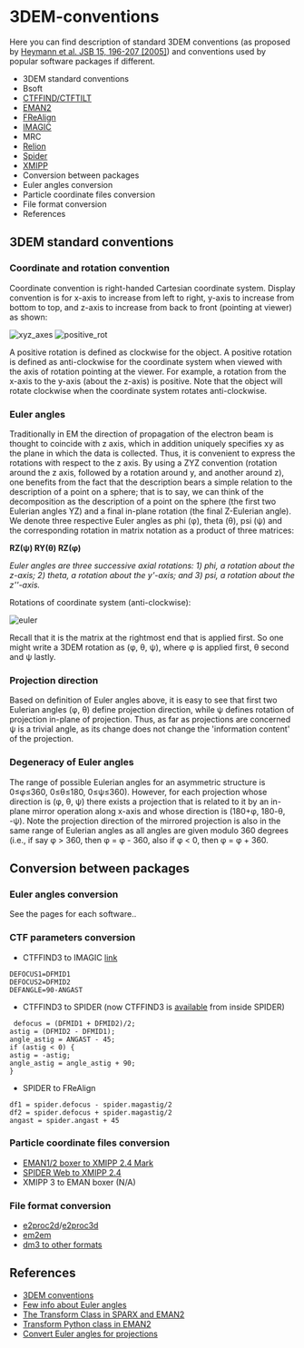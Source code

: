 # 3DEM-conventions

Here you can find description of standard 3DEM conventions (as proposed by [Heymann et al. JSB 15, 196-207 [2005]](http://www.ebi.ac.uk/msd/3dem/paper/JSB_v151p196.pdf)) and conventions used by popular software packages if different.

 * 3DEM standard conventions
 * Bsoft
 * [CTFFIND/CTFTILT](ctffind.md)
 * [EMAN2](eman2.md)
 * [FReAlign](frealign.md)
 * [IMAGIC](imagic.md)
 * MRC
 * [Relion](relion.md)
 * [Spider](spider.md)
 * [XMIPP](xmipp.md)
 * Conversion between packages
  * Euler angles conversion
  * Particle coordinate files conversion
  * File format conversion
 * References

## 3DEM standard conventions
### Coordinate and rotation convention
Coordinate convention is right-handed Cartesian coordinate system. Display convention is for x-axis to increase from left to right, y-axis to increase from bottom to top, and z-axis to increase from back to front (pointing at viewer) as shown:

![xyz_axes](https://cloud.githubusercontent.com/assets/6952870/7271722/ab97fcf6-e8e5-11e4-8ff6-c23e85810ea9.jpg)
![positive_rot](https://cloud.githubusercontent.com/assets/6952870/7271801/46dda0a8-e8e6-11e4-8a2d-b2441cf5af78.png)

A positive rotation is defined as clockwise for the object.
A positive rotation is defined as anti-clockwise for the coordinate system when viewed with the axis of rotation pointing at the viewer. For example, a rotation from the x-axis to the y-axis (about the z-axis) is positive. Note that the object will rotate clockwise when the coordinate system rotates anti-clockwise.

### Euler angles
Traditionally in EM the direction of propagation of the electron beam is thought to coincide with z axis, which in addition uniquely specifies xy as the plane in which the data is collected. Thus, it is convenient to express the rotations with respect to the z axis. By using a ZYZ convention (rotation around the z axis, followed by a rotation around y, and another around z), one benefits from the fact that the description bears a simple relation to the description of a point on a sphere; that is to say, we can think of the decomposition as the description of a point on the sphere (the first two Eulerian angles YZ) and a final in-plane rotation (the final Z-Eulerian angle). We denote three respective Euler angles as phi (φ), theta (θ), psi (ψ) and the corresponding rotation in matrix notation as a product of three matrices:

**RZ(ψ) RY(θ) RZ(φ)**

*Euler angles are three successive axial rotations: 1) phi, a rotation about the z-axis; 2) theta, a rotation about the y'-axis; and 3) psi, a rotation about the z''-axis.*

Rotations of coordinate system (anti-clockwise):

![euler](https://cloud.githubusercontent.com/assets/6952870/7271849/a9c70b28-e8e6-11e4-852c-52cfd4a8cd6a.jpg)

Recall that it is the matrix at the rightmost end that is applied first. So one might write a 3DEM rotation as (φ, θ, ψ), where φ is applied first, θ second and ψ lastly.

### Projection direction
Based on definition of Euler angles above, it is easy to see that first two Eulerian angles (φ, θ) define projection direction, while ψ defines rotation of projection in-plane of projection. Thus, as far as projections are concerned ψ is a trivial angle, as its change does not change the 'information content' of the projection.

### Degeneracy of Euler angles
The range of possible Eulerian angles for an asymmetric structure is 0≤φ≤360, 0≤θ≤180, 0≤ψ≤360). However, for each projection whose direction is (φ, θ, ψ) there exists a projection that is related to it by an in-plane mirror operation along x-axis and whose direction is (180+φ, 180-θ, -ψ). Note the projection direction of the mirrored projection is also in the same range of Eulerian angles as all angles are given modulo 360 degrees (i.e., if say φ > 360, then φ = φ - 360, also if φ < 0, then φ = φ + 360. 

## Conversion between packages
### Euler angles conversion
 See the pages for each software..

### CTF parameters conversion
 * CTFFIND3 to IMAGIC [link](http://grigoriefflab.janelia.org/node/1541#comment-396)
```
DEFOCUS1=DFMID1
DEFOCUS2=DFMID2
DEFANGLE=90-ANGAST
```
 * CTFFIND3 to SPIDER (now CTFFIND3 is [available](http://spider.wadsworth.org/spider_doc/spider/docs/man/ctffind.html) from inside SPIDER)
```
 defocus = (DFMID1 + DFMID2)/2;
astig = (DFMID2 - DFMID1);
angle_astig = ANGAST - 45;
if (astig < 0) {
astig = -astig;
angle_astig = angle_astig + 90;
}
```
 * SPIDER to FReAlign
```
df1 = spider.defocus - spider.magastig/2
df2 = spider.defocus + spider.magastig/2
angast = spider.angast + 45
```
### Particle coordinate files conversion
 * [EMAN1/2 boxer to XMIPP 2.4 Mark](http://xmipp.cnb.csic.es/twiki/bin/view/Xmipp/BoxerToXmippMark)
 * [SPIDER Web to XMIPP 2.4](http://xmipp.cnb.csic.es/twiki/bin/view/Xmipp/WebToXmippMark)
 * XMIPP 3 to EMAN boxer (N/A)

### File format conversion
 * [e2proc2d](http://blake.bcm.edu/emanwiki/EMAN2/Programs/e2proc2d)/[e2proc3d](http://blake.bcm.edu/emanwiki/EMAN2/Programs/e2proc3d)
 * [em2em](https://www.imagescience.de/em2em.html)
 * [dm3 to other formats](http://sites.bio.indiana.edu/~cryo/conversionFromDm3.html)

## References
  * [3DEM conventions](http://www.ebi.ac.uk/msd/3dem/3DEM_conv.html)
  * [Few info about Euler angles](http://sparx-em.org/sparxwiki/Euler_angles)
  * [The Transform Class in SPARX and EMAN2](http://www.sciencedirect.com/science/article/pii/S1047847706002024)
  * [Transform Python class in EMAN2](http://blake.bcm.edu/emanwiki/Eman2TransformInPython)
  * [Convert Euler angles for projections](http://blake.bcm.edu/emanwiki/EMAN2/FAQ/SpiderEuler)
